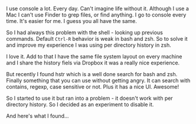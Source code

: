 I use console a lot. Every day. Can't imagine life without it. Although I use a Mac I can't use Finder to grep files, or find anything. I go to console every time. It's easier for me. I guess you all have the same.

So I had always this problem with the shell - looking up previous commands. Default `Ctrl-R` behavior is weak in bash and zsh. So to solve it and improve my experience I was using per directory history in zsh.

I love it. Add to that I have the same file system layout on every machine and I share the history fiels via Dropbox it was a really nice experience.

But recently I found hstr which is a well done search for bash and zsh. Finally something that you can use without getting angry. It can search with contains, regexp, case sensitive or not. Plus it has a nice UI. Awesome!

So I started to use it but ran into a problem - it doesn't work with per directory history. So I decided as an experiment to disable it.

And here's what I found...